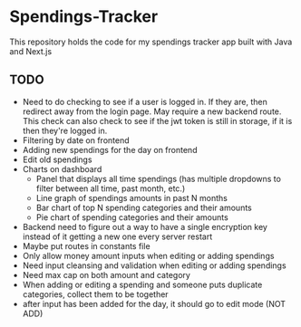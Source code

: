 # Spendings-Tracker
This repository holds the code for my spendings tracker app built with Java and Next.js


## TODO
- Need to do checking to see if a user is logged in. If they are, then redirect away from the login page. May require a new backend route. This check can also check to see if the jwt token is still in storage, if it is then they're logged in.
- Filtering by date on frontend
- Adding new spendings for the day on frontend
- Edit old spendings
- Charts on dashboard
    - Panel that displays all time spendings (has multiple dropdowns to filter between all time, past month, etc.)
    - Line graph of spendings amounts in past N months
    - Bar chart of top N spending categories and their amounts
    - Pie chart of spending categories and their amounts
- Backend need to figure out a way to have a single encryption key instead of it getting a new one every server restart
- Maybe put routes in constants file
- Only allow money amount inputs when editing or adding spendings
- Need input cleansing and validation when editing or adding spendings
- Need max cap on both amount and category
- When adding or editing a spending and someone puts duplicate categories, collect them to be together
- after input has been added for the day, it should go to edit mode (NOT ADD)

